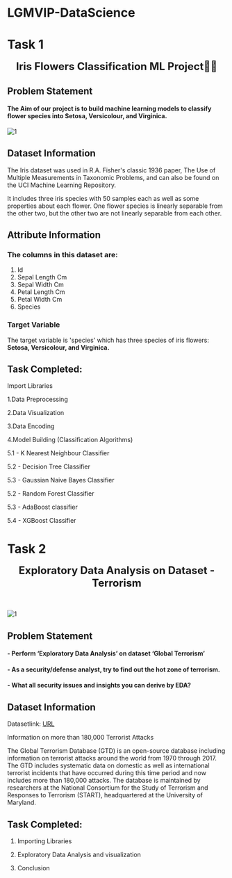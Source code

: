 # LGMVIP-DataScience

# Task 1

<center><font size="5"><b>Iris Flowers Classification ML Project💫✨</b></font> </center>

## Problem Statement

#### The Aim of our project is to build machine learning models to classify flower species into Setosa, Versicolour, and Virginica.

![1](https://user-images.githubusercontent.com/85668824/126992223-a9fbbbf6-d1fe-40a6-a6e5-feec7b52fbcc.png)

## Dataset Information

The Iris dataset was used in R.A. Fisher's classic 1936 paper, The Use of Multiple Measurements in Taxonomic Problems, and can also be found on the UCI Machine Learning Repository.<br>

It includes three iris species with 50 samples each as well as some properties about each flower. One flower species is linearly separable from the other two, but the other two are not linearly separable from each other.<br>

## Attribute Information

### The columns in this dataset are:<br>

1. Id<br>
2. Sepal Length Cm<br>
3. Sepal Width Cm<br>
4. Petal Length Cm<br>
5. Petal Width Cm<br>
6. Species<br>

### Target Variable

The target variable is 'species' which has three species of iris flowers: <b>Setosa, Versicolour, and Virginica.</b>

## Task Completed:
Import Libraries

1.Data Preprocessing

2.Data Visualization

3.Data Encoding

4.Model Building (Classification Algorithms)

5.1 - K Nearest Neighbour Classifier

5.2 - Decision Tree Classifier

5.3 - Gaussian Naive Bayes Classifier

5.2 - Random Forest Classifier

5.3 - AdaBoost classifier

5.4 - XGBoost Classifier


# Task 2

<center><font size="5"><b>Exploratory Data Analysis on Dataset - Terrorism </b></font> </center>
<br><br>

![1](https://user-images.githubusercontent.com/85668824/127006920-4bebbacd-a4f7-4469-b261-c17ab4da0aa5.jpg)

## Problem Statement

#### - Perform ‘Exploratory Data Analysis’ on dataset ‘Global Terrorism’

#### - As a security/defense analyst, try to find out the hot zone of terrorism.

#### - What all security issues and insights you can derive by EDA?

## Dataset Information

Datasetlink: <a href='https://drive.google.com/file/d/1luTU7xBvI7QAGPbQMxEHcgKUi9d6UeP_/view'>URL</a>

Information on more than 180,000 Terrorist Attacks<br>

The Global Terrorism Database (GTD) is an open-source database including information on terrorist attacks around the world from 1970 through 2017. The GTD includes systematic data on domestic as well as international terrorist incidents that have occurred during this time period and now includes more than 180,000 attacks. The database is maintained by researchers at the National Consortium for the Study of Terrorism and Responses to Terrorism (START), headquartered at the University of Maryland.

## Task Completed:

1. Importing Libraries

2. Exploratory Data Analysis and visualization

3. Conclusion
